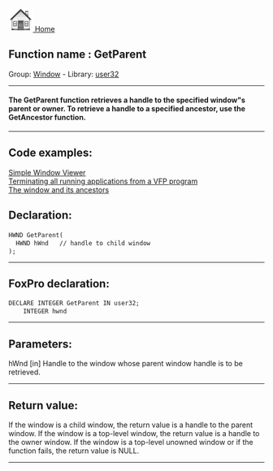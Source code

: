[<img src="../../images/home.png"> Home ](https://github.com/VFPX/Win32API)  

## Function name : GetParent
Group: [Window](../../functions_group.md#Window)  -  Library: [user32](../../libraries.md#user32)  
***  


#### The GetParent function retrieves a handle to the specified window"s parent or owner. To retrieve a handle to a specified ancestor, use the GetAncestor function.
***  


## Code examples:
[Simple Window Viewer](../../samples/sample_057.md)  
[Terminating all running applications from a VFP program](../../samples/sample_243.md)  
[The window and its ancestors](../../samples/sample_266.md)  

## Declaration:
```foxpro  
HWND GetParent(
  HWND hWnd   // handle to child window
);  
```  
***  


## FoxPro declaration:
```foxpro  
DECLARE INTEGER GetParent IN user32;
	INTEGER hwnd  
```  
***  


## Parameters:
hWnd 
[in] Handle to the window whose parent window handle is to be retrieved.   
***  


## Return value:
If the window is a child window, the return value is a handle to the parent window. If the window is a top-level window, the return value is a handle to the owner window. If the window is a top-level unowned window or if the function fails, the return value is NULL.   
***  

